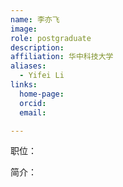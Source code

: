 ```yaml
---
name: 李亦飞
image: 
role: postgraduate
description: 
affiliation: 华中科技大学
aliases:
  - Yifei Li
links:
  home-page: 
  orcid: 
  email: 

---
```


职位：

简介：
